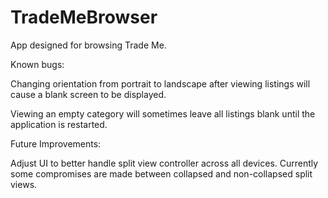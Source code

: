 # TradeMeBrowser
App designed for browsing Trade Me.


Known bugs:

Changing orientation from portrait to landscape after viewing listings will cause a blank screen to be displayed.

Viewing an empty category will sometimes leave all listings blank until the application is restarted.


Future Improvements:

Adjust UI to better handle split view controller across all devices. Currently some compromises are made between collapsed
and non-collapsed split views.
